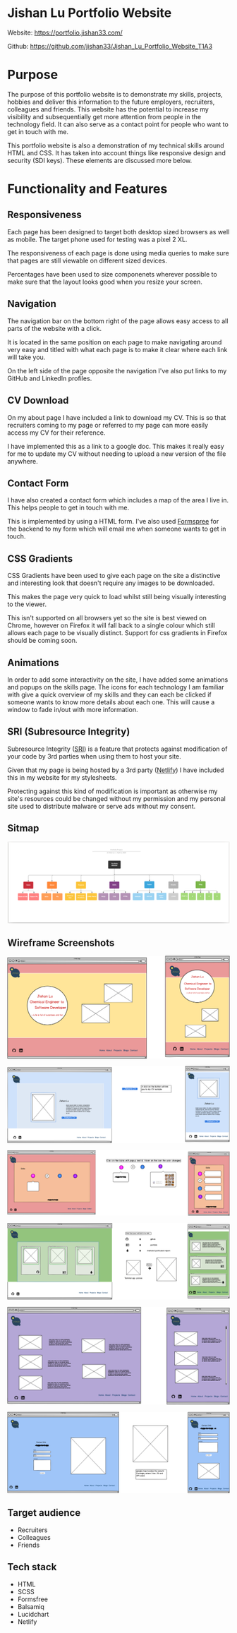 # Jishan Lu Portfolio Website

Website: https://portfolio.jishan33.com/

Github: https://github.com/jishan33/Jishan_Lu_Portfolio_Website_T1A3

# Purpose

The purpose of this portfolio website is to demonstrate my skills, projects, hobbies and deliver this information to the future employers, recruiters, colleagues and friends. This website has the potential to increase my visibility and subsequentially get more attention from people in the technology field. It can also serve as a contact point for people who want to get in touch with me.

This portfolio website is also a demonstration of my technical skills around HTML and CSS. It has taken into account things like responsive design and security (SDI keys). These elements are discussed more below.

# Functionality and Features

## Responsiveness

Each page has been designed to target both desktop sized browsers as well as mobile. The target phone used for testing was a pixel 2 XL.

The responsiveness of each page is done using media queries to make sure that pages are still viewable on different sized devices.

Percentages have been used to size componenets wherever possible to make sure that the layout looks good when you resize your screen.

## Navigation

The navigation bar on the bottom right of the page allows easy access to all parts of the website with a click.

It is located in the same position on each page to make navigating around very easy and titled with what each page is to make it clear where each link will take you.

On the left side of the page opposite the navigation I've also put links to my GitHub and LinkedIn profiles.

## CV Download

On my about page I have included a link to download my CV. This is so that recruiters coming to my page or referred to my page can more easily access my CV for their reference.

I have implemented this as a link to a google doc. This makes it really easy for me to update my CV without needing to upload a new version of the file anywhere.

## Contact Form

I have also created a contact form which includes a map of the area I live in. This helps people to get in touch with me.

This is implemented by using a HTML form. I've also used [Formspree](https://formspree.io/) for the backend to my form which will email me when someone wants to get in touch.

## CSS Gradients

CSS Gradients have been used to give each page on the site a distinctive and interesting look that doesn't require any images to be downloaded.

This makes the page very quick to load whilst still being visually interesting to the viewer.

This isn't supported on all browsers yet so the site is best viewed on Chrome, however on Firefox it will fall back to a single colour which still allows each page to be visually distinct. Support for css gradients in Firefox should be coming soon.

## Animations

In order to add some interactivity on the site, I have added some animations and popups on the skills page. The icons for each technology I am familiar with give a quick overview of my skills and they can each be clicked if someone wants to know more details about each one. This will cause a window to fade in/out with more information.

## SRI (Subresource Integrity)

Subresource Integrity ([SRI](https://www.srihash.org/)) is a feature that protects against modification of your code by 3rd parties when using them to host your site.

Given that my page is being hosted by a 3rd party ([Netlify](https://www.netlify.com/)) I have included this in my website for my stylesheets.

Protecting against this kind of modification is important as otherwise my site's resources could be changed without my permission and my personal site used to distribute malware or serve ads without my consent.

## Sitmap

![Jishan's Portfolio Plan](./docs/Portfolio_Sitemap.png)


## Wireframe Screenshots



![Home Page with Features' Explanation](./docs/Home.png)


![About me Page with Features' Explanation](./docs/About_me.png)


![Skills Page with Features' explanation](./docs/Skills.png)


![Projects Page with Features' explanation](./docs/Projects.png)


![Blogs Page with Features' explanation](./docs/Blogs.png)


![Contact Page with Features' explanation](./docs/Contact.png)


## Target audience

 - Recruiters
 - Colleagues
 - Friends

## Tech stack

 * HTML
 * SCSS
 * Formsfree
 * Balsamiq
 * Lucidchart
 * Netlify

 


